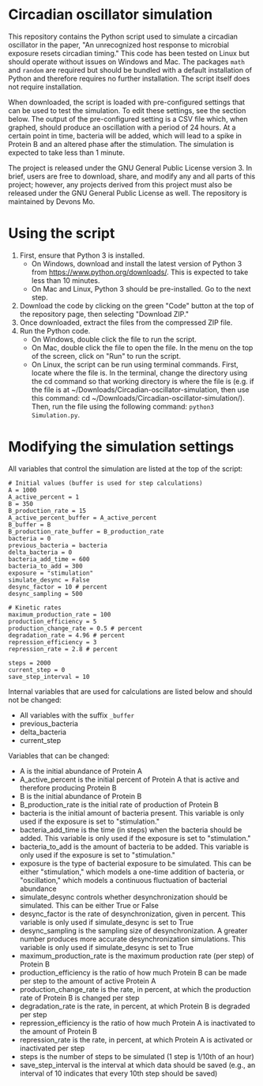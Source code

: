 # Circadian oscillator simulation

This repository contains the Python script used to simulate a circadian oscillator in the paper, "An unrecognized host response to microbial exposure resets circadian timing." This code has been tested on Linux but should operate without issues on Windows and Mac. The packages `math` and `random` are required but should be bundled with a default installation of Python and therefore requires no further installation. The script itself does not require installation.

When downloaded, the script is loaded with pre-configured settings that can be used to test the simulation. To edit these settings, see the section below. The output of the pre-configured setting is a CSV file which, when graphed, should produce an oscillation with a period of 24 hours. At a certain point in time, bacteria will be added, which will lead to a spike in Protein B and an altered phase after the stimulation. The simulation is expected to take less than 1 minute.

The project is released under the GNU General Public License version 3. In brief, users are free to download, share, and modify any and all parts of this project; however, any projects derived from this project must also be released under the GNU General Public License as well. The repository is maintained by Devons Mo.

# Using the script
1. First, ensure that Python 3 is installed.
   * On Windows, download and install the latest version of Python 3 from https://www.python.org/downloads/. This is expected to take less than 10 minutes.
   * On Mac and Linux, Python 3 should be pre-installed. Go to the next step.
2. Download the code by clicking on the green "Code" button at the top of the repository page, then selecting "Download ZIP."
3. Once downloaded, extract the files from the compressed ZIP file.
4. Run the Python code.
   * On Windows, double click the file to run the script.
   * On Mac, double click the file to open the file. In the menu on the top of the screen, click on "Run" to run the script.
   * On Linux, the script can be run using terminal commands. First, locate where the file is. In the terminal, change the directory using the cd command so that working directory is where the file is (e.g. if the file is at ~/Downloads/Circadian-oscillator-simulation, then use this command: cd ~/Downloads/Circadian-oscillator-simulation/). Then, run the file using the following command: `python3 Simulation.py`.

# Modifying the simulation settings
All variables that control the simulation are listed at the top of the script:
```
# Initial values (buffer is used for step calculations)
A = 1000
A_active_percent = 1
B = 350
B_production_rate = 15
A_active_percent_buffer = A_active_percent
B_buffer = B
B_production_rate_buffer = B_production_rate
bacteria = 0
previous_bacteria = bacteria
delta_bacteria = 0
bacteria_add_time = 600
bacteria_to_add = 300
exposure = "stimulation"
simulate_desync = False
desync_factor = 10 # percent
desync_sampling = 500

# Kinetic rates
maximum_production_rate = 100
production_efficiency = 5
production_change_rate = 0.5 # percent
degradation_rate = 4.96 # percent
repression_efficiency = 3
repression_rate = 2.8 # percent

steps = 2000
current_step = 0
save_step_interval = 10
```
Internal variables that are used for calculations are listed below and should not be changed:
* All variables with the suffix `_buffer`
* previous_bacteria
* delta_bacteria
* current_step

Variables that can be changed:
* A is the initial abundance of Protein A
* A_active_percent is the initial percent of Protein A that is active and therefore producing Protein B
* B is the initial abundance of Protein B
* B_production_rate is the initial rate of production of Protein B
* bacteria is the initial amount of bacteria present. This variable is only used if the exposure is set to "stimulation."
* bacteria_add_time is the time (in steps) when the bacteria should be added. This variable is only used if the exposure is set to "stimulation."
* bacteria_to_add is the amount of bacteria to be added. This variable is only used if the exposure is set to "stimulation."
* exposure is the type of bacterial exposure to be simulated. This can be either "stimulation," which models a one-time addition of bacteria, or "oscillation," which models a continuous fluctuation of bacterial abundance
* simulate_desync controls whether desynchronization should be simulated. This can be either True or False
* desync_factor is the rate of desynchronization, given in percent. This variable is only used if simulate_desync is set to True
* desync_sampling is the sampling size of desynchronization. A greater number produces more accurate desynchronization simulations. This variable is only used if simulate_desync is set to True
* maximum_production_rate is the maximum production rate (per step) of Protein B
* production_efficiency is the ratio of how much Protein B can be made per step to the amount of active Protein A
* production_change_rate is the rate, in percent, at which the production rate of Protein B is changed per step
* degradation_rate is the rate, in percent, at which Protein B is degraded per step
* repression_efficiency is the ratio of how much Protein A is inactivated to the amount of Protein B
* repression_rate is the rate, in percent, at which Protein A is activated or inactivated per step
* steps is the number of steps to be simulated (1 step is 1/10th of an hour)
* save_step_interval is the interval at which data should be saved (e.g., an interval of 10 indicates that every 10th step should be saved)


